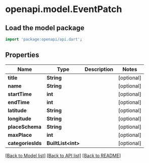 # openapi.model.EventPatch

## Load the model package
```dart
import 'package:openapi/api.dart';
```

## Properties
Name | Type | Description | Notes
------------ | ------------- | ------------- | -------------
**title** | **String** |  | [optional] 
**name** | **String** |  | [optional] 
**startTime** | **int** |  | [optional] 
**endTime** | **int** |  | [optional] 
**latitude** | **String** |  | [optional] 
**longitude** | **String** |  | [optional] 
**placeSchema** | **String** |  | [optional] 
**maxPlace** | **int** |  | [optional] 
**categoriesIds** | **BuiltList&lt;int&gt;** |  | [optional] 

[[Back to Model list]](../README.md#documentation-for-models) [[Back to API list]](../README.md#documentation-for-api-endpoints) [[Back to README]](../README.md)


